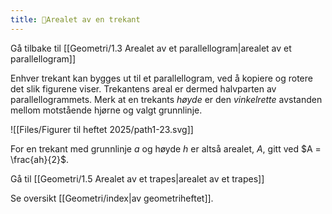 ```yaml
---
title: 📄Arealet av en trekant
---
```


Gå tilbake til [[Geometri/1.3 Arealet av et parallellogram|arealet av et parallellogram]]

Enhver trekant kan bygges ut til et parallellogram, ved å kopiere og rotere det slik figurene viser. Trekantens areal er dermed halvparten av parallellogrammets. Merk at en trekants *høyde* er den *vinkelrette* avstanden mellom motstående hjørne og valgt grunnlinje.

![[Files/Figurer til heftet 2025/path1-23.svg]]


For en trekant med grunnlinje $a$ og høyde $h$ er altså arealet, $A$, gitt ved $A = \frac{ah}{2}$.


Gå til [[Geometri/1.5 Arealet av et trapes|arealet av et trapes]]


Se oversikt [[Geometri/index|av geometriheftet]].